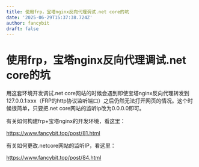 ```yaml
---
title: 使用frp，宝塔nginx反向代理调试.net core的坑
date: '2025-06-29T15:37:38.724Z'
author: fancybit
draft: false
---
```

<div class="header"><h1 class="single-title animate__animated animate__pulse animate__faster">使用frp，宝塔nginx反向代理调试.net core的坑</h1></div>

<div class="content" id="content"><p>用这套环境开发调试.net core网站的时候会遇到即使宝塔nginx反向代理转发到127.0.0.1:xxx（FRP的http协议监听端口）之后仍然无法打开网页的情况。这个时候很简单，只要把.net core网站的监听ip改为0.0.0.0即可。</p><p>有关如何构建frp+宝塔nginx的开发环境，看这里：</p><p><a href="https://www.fancybit.top/post/81.html" target="_blank" rel="external nofollow noopener noreferrer">https://www.fancybit.top/post/81.html</a></p><p>有关如何更改.netcore网站的监听IP，看这里：</p><p><a href="https://www.fancybit.top/post/84.html" target="_blank" rel="external nofollow noopener noreferrer">https://www.fancybit.top/post/84.html</a></p><!-- raw HTML omitted --></div>

